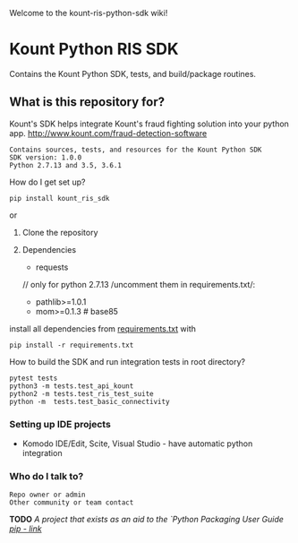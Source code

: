 Welcome to the kount-ris-python-sdk wiki!

# Kount Python RIS SDK #

Contains the Kount Python SDK, tests, and build/package routines.

## What is this repository for?

Kount's SDK helps integrate Kount's fraud fighting solution into your python app.
http://www.kount.com/fraud-detection-software

    Contains sources, tests, and resources for the Kount Python SDK
    SDK version: 1.0.0
    Python 2.7.13 and 3.5, 3.6.1 

How do I get set up?  

`pip install kount_ris_sdk`  

or
   1. Clone the repository
   2. Dependencies
        * requests
        
        // only for python 2.7.13 /uncomment them in requirements.txt/:
        * pathlib>=1.0.1
        * mom>=0.1.3 # base85
      

install all dependencies from [requirements.txt](https://github.com/Kount/kount-ris-python-sdk/blob/master/requirements.txt)
 with

`pip install -r requirements.txt`

How to build the SDK and run integration tests in root directory?


    pytest tests
    python3 -m tests.test_api_kount
    python2 -m tests.test_ris_test_suite
    python -m  tests.test_basic_connectivity


### Setting up IDE projects
* Komodo IDE/Edit, Scite, Visual Studio - have automatic python integration

### Who do I talk to?

    Repo owner or admin
    Other community or team contact

**TODO** _A project that exists as an aid to the `Python Packaging User Guide [pip - link](<https://kount_ris_sdk.python.org>)_

